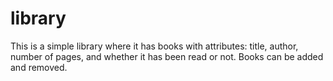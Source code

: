 # library
This is a simple library where it has books with attributes: title, author, number of pages, and whether it has been read or not. Books can be added and removed.
